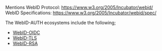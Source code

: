 Mentions WebID Protocol: https://www.w3.org/2005/Incubator/webid/
WebID Specifications: https://www.w3.org/2005/Incubator/webid/spec/

The WebID-AUTH ecosystems include the following;
- [WebID-OIDC](ICT%20Stack/Core%20Technologies/Semantic%20Web/SemWeb-AUTH/WebID-OIDC.md)
- [WebID-TLS](ICT%20Stack/Core%20Technologies/Semantic%20Web/SemWeb-AUTH/WebID-TLS.md)
- [WebID-RSA](ICT%20Stack/Core%20Technologies/Semantic%20Web/SemWeb-AUTH/WebID-RSA.md)